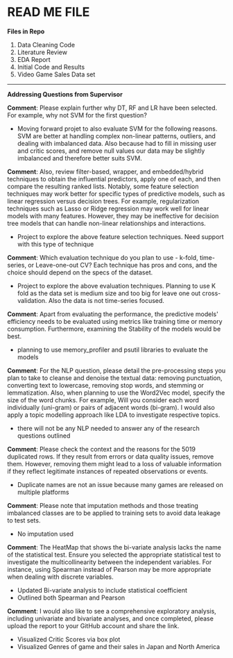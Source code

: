 # READ ME FILE

**Files in Repo**
1. Data Cleaning Code
2. Literature Review
3. EDA Report
4. Initial Code and Results
5. Video Game Sales Data set 

---

**Addressing Questions from Supervisor**

**Comment**: Please explain further why DT, RF and LR have been selected. For example, why not SVM for the first question?

- Moving forward projet to also evaluate SVM for the following reasons. SVM are better at handling complex non-linear patterns, outliers, and dealing with imbalanced data. Also because had to fill in missing user and critic scores, and remove null values our data may be slightly imbalanced and therefore better suits SVM.

**Comment**: Also, review filter-based, wrapper, and embedded/hybrid techniques to obtain the influential predictors, apply one of each, and then compare the resulting ranked lists. Notably, some feature selection techniques may work better for specific types of predictive models, such as linear regression versus decision trees. For example, regularization techniques such as Lasso or Ridge regression may work well for linear models with many features. However, they may be ineffective for decision tree models that can handle non-linear relationships and interactions. 

- Project to explore the above feature selection techniques. Need support with this type of technique

**Comment**:	Which evaluation technique do you plan to use - k-fold, time-series, or Leave-one-out CV? Each technique has pros and cons, and the choice should depend on the specs of the dataset.
   
- Project to explore the above evaluation techniques. Planning to use K fold as the data set is medium size and too big for leave one out cross-validation. Also the data is not time-series focused.

**Comment**:	Apart from evaluating the performance, the predictive models' efficiency needs to be evaluated using metrics like training time or memory consumption. Furthermore, examining the Stability of the models would be best.
    
- planning to use memory_profiler and psutil libraries to evaluate the models

**Comment**:	For the NLP question, please detail the pre-processing steps you plan to take to cleanse and denoise the textual data: removing punctuation, converting text to lowercase, removing stop words, and stemming or lemmatization. Also, when planning to use the Word2Vec model, specify the size of the word chunks. For example, Will you consider each word individually (uni-gram) or pairs of adjacent words (bi-gram). I would also apply a topic modelling approach like LDA to investigate respective topics.
  
- there will not be any NLP needed to answer any of the research questions outlined

**Comment**: Please check the context and the reasons for the 5019 duplicated rows. If they result from errors or data quality issues, remove them. However, removing them might lead to a loss of valuable information if they reflect legitimate instances of repeated observations or events.
  
- Duplicate names are not an issue because many games are released on multiple platforms  	

**Comment**: Please note that imputation methods and those treating imbalanced classes are to be applied to training sets to avoid data leakage to test sets.
  
- No imputation used 


**Comment**: The HeatMap that shows the bi-variate analysis lacks the name of the statistical test. Ensure you selected the appropriate statistical test to investigate the multicollinearity between the independent variables. For instance, using Spearman instead of Pearson may be more appropriate when dealing with discrete variables.
  
- Updated Bi-variate analysis to include statistical coefficient
- Outlined both Spearman and Pearson


**Comment**:	I would also like to see a comprehensive exploratory analysis, including univariate and bivariate analyses, and once completed, please upload the report to your GitHub account and share the link.
  
- Visualized Critic Scores via box plot	
-  Visualized Genres of game and their sales in Japan and North America

